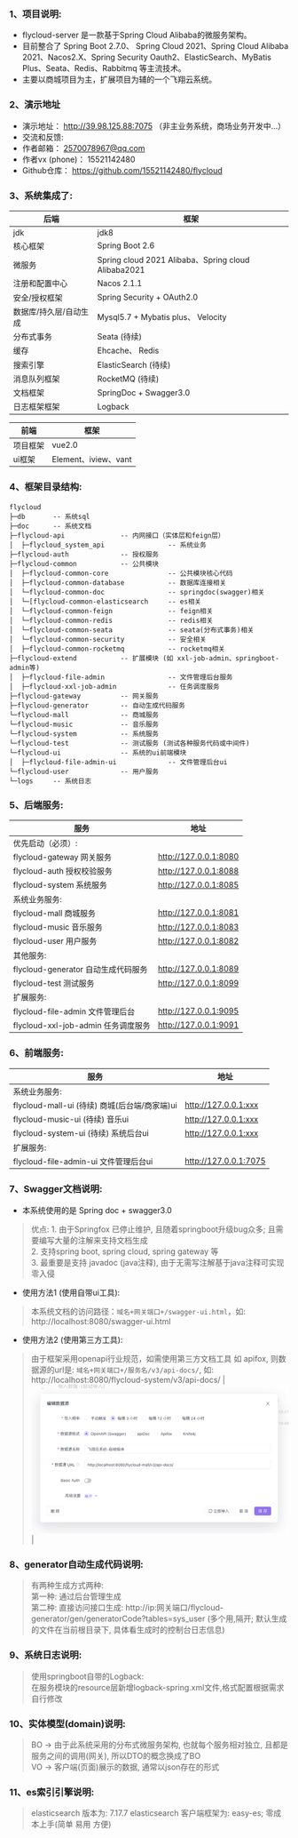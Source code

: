 
### 1、项目说明:
- flycloud-server 是一款基于Spring Cloud Alibaba的微服务架构。
- 目前整合了 Spring Boot 2.7.0、 Spring Cloud 2021、Spring Cloud Alibaba 2021、Nacos2.X、Spring Security Oauth2、ElasticSearch、MyBatis Plus、Seata、Redis、Rabbitmq 等主流技术。
- 主要以商城项目为主，扩展项目为辅的一个飞翔云系统。


### 2、演示地址
- 演示地址：        http://39.98.125.88:7075 （非主业务系统，商场业务开发中...）
- 交流和反馈:
- 作者邮箱：        2570078967@qq.com
- 作者vx (phone)： 15521142480
- Github仓库：     https://github.com/15521142480/flycloud


### 3、系统集成了:

| 后端           | 框架                                                 |
|--------------|----------------------------------------------------|
| jdk          | jdk8                                               |
| 核心框架         | Spring Boot 2.6                                    |
| 微服务          | Spring cloud 2021 Alibaba、Spring cloud Alibaba2021 |
| 注册和配置中心      | Nacos 2.1.1                                        |
| 安全/授权框架      | Spring Security + OAuth2.0                         |
| 数据库/持久层/自动生成 | Mysql5.7 + Mybatis plus、 Velocity                  |
| 分布式事务        | Seata (待续)                                         |
| 缓存           | Ehcache、 Redis                                     |
| 搜索引擎         | ElasticSearch (待续)                                 |
| 消息队列框架       | RocketMQ (待续)                                      |
| 文档框架         | SpringDoc + Swagger3.0                             |
| 日志框架框架       | Logback                                            |


| 前端      | 框架                                                 |
|---------|----------------------------------------------------|
| 项目框架    | vue2.0                                             |
| ui框架    | Element、iview、vant                                 |


### 4、框架目录结构:
```
flycloud
├─db       -- 系统sql
├─doc      -- 系统文档
├─flycloud-api              -- 内网接口（实体层和feign层）
│  ├─flycloud_system_api                -- 系统业务
├─flycloud-auth             -- 授权服务
├─flycloud-common           -- 公共模块
│  ├─flycloud-common-core               -- 公共模块核心代码
│  ├─flycloud-common-database           -- 数据库连接相关
│  └─flycloud-common-doc                -- springdoc(swagger)相关
│  └─[flycloud-common-elasticsearch     -- es相关
│  └─flycloud-common-feign              -- feign相关
│  └─flycloud-common-redis              -- redis相关
│  └─flycloud-common-seata              -- seata(分布式事务)相关
│  └─flycloud-common-security           -- 安全相关
│  ├─flycloud-common-rocketmq           -- rocketmq相关
├─flycloud-extend           -- 扩展模块 (如 xxl-job-admin、springboot-admin等)
│  ├─flycloud-file-admin                -- 文件管理后台服务
│  ├─flycloud-xxl-job-admin             -- 任务调度服务
├─flycloud-gateway          -- 网关服务
├─flycloud-generator        -- 自动生成代码服务
└─flycloud-mall             -- 商城服务
└─flycloud-music            -- 音乐服务
└─flycloud-system           -- 系统服务
└─flycloud-test             -- 测试服务 (测试各种服务代码或中间件)
└─flycloud-ui               -- 系统的ui前端模块
│  ├─flycloud-file-admin-ui             -- 文件管理后台ui
└─flycloud-user             -- 用户服务 
└─logs     -- 系统日志 
```


### 5、后端服务:
| 服务                                | 地址                    |
|-----------------------------------|-----------------------|
| 优先启动（必须）:                         |
| flycloud-gateway     网关服务         | http://127.0.0.1:8080 |
| flycloud-auth        授权校验服务       | http://127.0.0.1:8088 |
| flycloud-system      系统服务         | http://127.0.0.1:8085 |
| 系统业务服务:                           |
| flycloud-mall        商城服务         | http://127.0.0.1:8081 |
| flycloud-music       音乐服务         | http://127.0.0.1:8083 |
| flycloud-user        用户服务         | http://127.0.0.1:8082 |
| 其他服务:                             |
| flycloud-generator   自动生成代码服务     | http://127.0.0.1:8089 |
| flycloud-test        测试服务         | http://127.0.0.1:8099 |
| 扩展服务:                             |
| flycloud-file-admin   文件管理后台      | http://127.0.0.1:9095 |
| flycloud-xxl-job-admin     任务调度服务 | http://127.0.0.1:9091 |


### 6、前端服务:
| 服务                                        | 地址                    |
|-------------------------------------------|-----------------------|
| 系统业务服务:                                   |
| flycloud-mall-ui (待续)       商城(后台端/商家端)ui | http://127.0.0.1:xxx  |
| flycloud-music-ui (待续)      音乐ui              | http://127.0.0.1:xxx  |
| flycloud-system-ui (待续)     系统后台ui            | http://127.0.0.1:xxx  |
| 扩展服务:                                     |
| flycloud-file-admin-ui   文件管理后台ui         | http://127.0.0.1:7075 |


### 7、Swagger文档说明:
-  本系统使用的是 Spring doc + swagger3.0
>   优点: 1. 由于Springfox 已停止维护, 且随着springboot升级bug众多; 且需要编写大量的注解来支持文档生成
>      <br>  2. 支持spring boot, spring cloud, spring gateway 等
>      <br>  3. 最重要是支持 javadoc (java注释), 由于无需写注解基于java注释可实现零入侵
-  使用方法1 (使用自带ui工具):
>    本系统文档的访问路径：`域名+网关端口+/swagger-ui.html`，如: http://localhost:8080/swagger-ui.html
-  使用方法2 (使用第三方工具):
>   由于框架采用openapi行业规范，如需使用第三方文档工具 如 apifox, 则数据源的url是: `域名+网关端口+/服务名/v3/api-docs/`, 如: http://localhost:8080/flycloud-system/v3/api-docs/
> | ![输入图片说明](https://github.com/15521142480/flycloud/blob/7996bf17103b53774015b516e2c55edf13ee3cee/doc/swagger/img.png "屏幕截图") |


### 8、generator自动生成代码说明:
>   有两种生成方式两种:
>   <br> 第一种: 通过后台管理生成
>   <br> 第二种: 直接访问接口生成: http://ip:网关端口/flycloud-generator/gen/generatorCode?tables=sys_user  (多个用,隔开; 默认生成的文件在当前根目录下, 具体看生成时的控制台日志信息)


### 9、系统日志说明:
>   使用springboot自带的Logback:
>   <br> 在服务模块的resource层新增logback-spring.xml文件,格式配置根据需求自行修改


### 10、实体模型(domain)说明:
>   BO -> 由于此系统采用的分布式微服务架构, 也就每个服务相对独立, 且都是服务之间的调用(网关), 所以DTO的概念换成了BO
>   <br> VO -> 客户端(页面)展示的数据, 通常以json存在的形式


### 11、es索引引擎说明:
>   elasticsearch 版本为: 7.17.7
>   elasticsearch 客户端框架为: easy-es; 零成本上手(简单 易用 方便)
